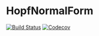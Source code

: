 # HopfNormalForm

[![Build Status](https://travis-ci.com/dawbarton/HopfNormalForm.jl.svg?branch=master)](https://travis-ci.com/dawbarton/HopfNormalForm.jl)
[![Codecov](https://codecov.io/gh/dawbarton/HopfNormalForm.jl/branch/master/graph/badge.svg)](https://codecov.io/gh/dawbarton/HopfNormalForm.jl)
